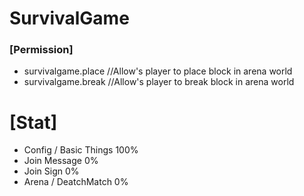 # SurvivalGame

### [Permission]
  - survivalgame.place //Allow's player to place block in arena world
  - survivalgame.break //Allow's player to break block in arena world


# [Stat]

- Config / Basic Things 100%
- Join Message 0%
- Join Sign 0%
- Arena / DeatchMatch 0%
